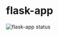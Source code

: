 # flask-app

![flask-app status](https://github.com/plaunezkiy/flask-app/workflows/main.yml/badge.svg)
